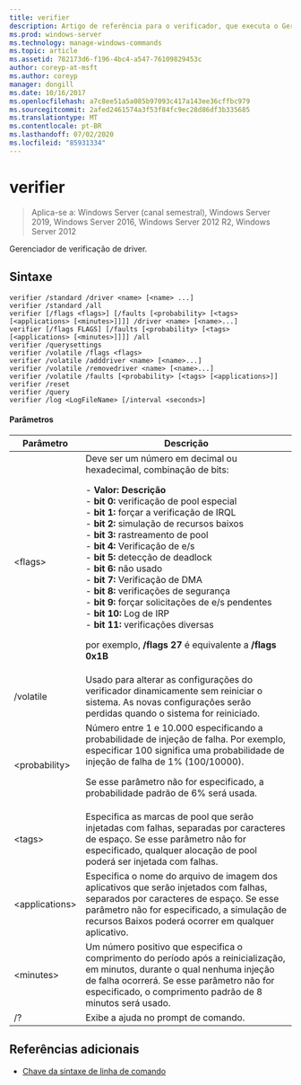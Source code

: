 ```yaml
---
title: verifier
description: Artigo de referência para o verificador, que executa o Gerenciador de verificador de driver.
ms.prod: windows-server
ms.technology: manage-windows-commands
ms.topic: article
ms.assetid: 782173d6-f196-4bc4-a547-76109829453c
author: coreyp-at-msft
ms.author: coreyp
manager: dongill
ms.date: 10/16/2017
ms.openlocfilehash: a7c8ee51a5a085b97093c417a143ee36cffbc979
ms.sourcegitcommit: 2afed2461574a3f53f84fc9ec28d86df3b335685
ms.translationtype: MT
ms.contentlocale: pt-BR
ms.lasthandoff: 07/02/2020
ms.locfileid: "85931334"
---
```

# <a name="verifier"></a>verifier

> Aplica-se a: Windows Server (canal semestral), Windows Server 2019, Windows Server 2016, Windows Server 2012 R2, Windows Server 2012

Gerenciador de verificação de driver.

## <a name="syntax"></a>Sintaxe
```
verifier /standard /driver <name> [<name> ...]
verifier /standard /all
verifier [/flags <flags>] [/faults [<probability> [<tags> [<applications> [<minutes>]]]] /driver <name> [<name>...]
verifier [/flags FLAGS] [/faults [<probability> [<tags> [<applications> [<minutes>]]]] /all
verifier /querysettings
verifier /volatile /flags <flags>
verifier /volatile /adddriver <name> [<name>...]
verifier /volatile /removedriver <name> [<name>...]
verifier /volatile /faults [<probability> [<tags> [<applications>]]
verifier /reset
verifier /query
verifier /log <LogFileName> [/interval <seconds>]
```
#### <a name="parameters"></a>Parâmetros
|Parâmetro|Descrição|
|-------|--------|
|\<flags>|Deve ser um número em decimal ou hexadecimal, combinação de bits:<p>-   **Valor: Descrição**<br />-   **bit 0:** verificação de pool especial<br />-   **bit 1:** forçar a verificação de IRQL<br />-   **bit 2:** simulação de recursos baixos<br />-   **bit 3:** rastreamento de pool<br />-   **bit 4:** Verificação de e/s<br />-   **bit 5:** detecção de deadlock<br />-   **bit 6:** não usado<br />-   **bit 7:** Verificação de DMA<br />-   **bit 8:** verificações de segurança<br />-   **bit 9:** forçar solicitações de e/s pendentes<br />-   **bit 10:** Log de IRP<br />-   **bit 11:** verificações diversas<p>por exemplo, **/flags 27** é equivalente a **/flags 0x1B**|
|/volatile|Usado para alterar as configurações do verificador dinamicamente sem reiniciar o sistema. As novas configurações serão perdidas quando o sistema for reiniciado.|
|\<probability>|Número entre 1 e 10.000 especificando a probabilidade de injeção de falha. Por exemplo, especificar 100 significa uma probabilidade de injeção de falha de 1% (100/10000).<p>Se esse parâmetro não for especificado, a probabilidade padrão de 6% será usada.|
|\<tags>|Especifica as marcas de pool que serão injetadas com falhas, separadas por caracteres de espaço. Se esse parâmetro não for especificado, qualquer alocação de pool poderá ser injetada com falhas.|
|\<applications>|Especifica o nome do arquivo de imagem dos aplicativos que serão injetados com falhas, separados por caracteres de espaço. Se esse parâmetro não for especificado, a simulação de recursos Baixos poderá ocorrer em qualquer aplicativo.|
|\<minutes>|Um número positivo que especifica o comprimento do período após a reinicialização, em minutos, durante o qual nenhuma injeção de falha ocorrerá. Se esse parâmetro não for especificado, o comprimento padrão de 8 minutos será usado.|
|/?|Exibe a ajuda no prompt de comando.|

## <a name="additional-references"></a>Referências adicionais
- [Chave da sintaxe de linha de comando](command-line-syntax-key.md)